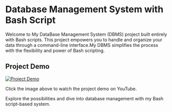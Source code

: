 # Database Management System with Bash Script

Welcome to My DataBase Management System (DBMS) project built entirely with Bash scripts. This project empowers you to handle and organize your data through a command-line interface.My DBMS simplifies the process with the flexibility and power of Bash scripting.

## Project Demo

[![Project Demo](http://img.youtube.com/vi/YOUTUBE_VIDEO_ID_HERE/0.jpg)](https://www.youtube.com/watch?v=R4PLWrdbOM4)

Click the image above to watch the project demo on YouTube.

Explore the possibilities and dive into database management with my Bash script-based system.

